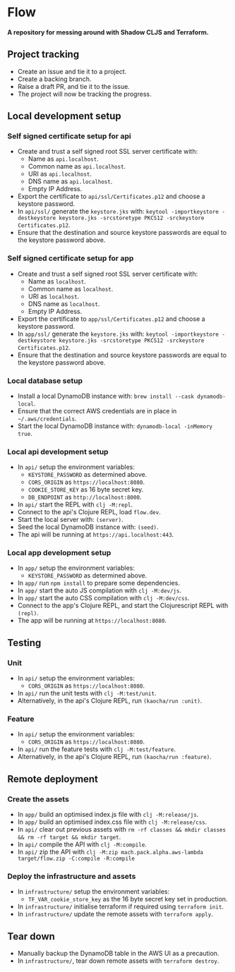 # Flow

#### A repository for messing around with Shadow CLJS and Terraform.

## Project tracking
- Create an issue and tie it to a project.
- Create a backing branch.
- Raise a draft PR, and tie it to the issue.
- The project will now be tracking the progress.


## Local development setup

### Self signed certificate setup for api
- Create and trust a self signed root SSL server certificate with:
  - Name as `api.localhost`.
  - Common name as `api.localhost`.
  - URI as `api.localhost`.
  - DNS name as `api.localhost`.
  - Empty IP Address.
- Export the certificate to `api/ssl/Certificates.p12` and choose a keystore password.
- In `api/ssl/` generate the `keystore.jks` with: 
  `keytool -importkeystore -destkeystore keystore.jks -srcstoretype PKCS12 -srckeystore Certificates.p12`.
- Ensure that the destination and source keystore passwords are equal to the keystore password above.

### Self signed certificate setup for app
- Create and trust a self signed root SSL server certificate with:
  - Name as `localhost`.
  - Common name as `localhost`.
  - URI as `localhost`.
  - DNS name as `localhost`.
  - Empty IP Address.
- Export the certificate to `app/ssl/Certificates.p12` and choose a keystore password.
- In `app/ssl/` generate the `keystore.jks` with: 
  `keytool -importkeystore -destkeystore keystore.jks -srcstoretype PKCS12 -srckeystore Certificates.p12`.
- Ensure that the destination and source keystore passwords are equal to the keystore password above.

### Local database setup
- Install a local DynamoDB instance with: `brew install --cask dynamodb-local`.
- Ensure that the correct AWS credentials are in place in `~/.aws/credentials`.
- Start the local DynamoDB instance with: `dynamodb-local -inMemory true`.

### Local api development setup
- In `api/` setup the environment variables:
  - `KEYSTORE_PASSWORD` as determined above.
  - `CORS_ORIGIN` as `https://localhost:8080`.
  - `COOKIE_STORE_KEY` as 16 byte secret key.
  - `DB_ENDPOINT` as `http://localhost:8000`.
- In `api/` start the REPL with `clj -M:repl`.
- Connect to the api's Clojure REPL, load `flow.dev`.
- Start the local server with: `(server)`.
- Seed the local DynamoDB instance with: `(seed)`.
- The api will be running at `https://api.localhost:443`.

### Local app development setup
- In `app/` setup the environment variables:
  - `KEYSTORE_PASSWORD` as determined above.
- In `app/` run `npm install` to prepare some dependencies.
- In `app/` start the auto JS compilation with `clj -M:dev/js`.
- In `app/` start the auto CSS compilation with `clj -M:dev/css`.
- Connect to the app's Clojure REPL, and start the Clojurescript REPL with `(repl)`.
- The app will be running at `https://localhost:8080`.


## Testing

### Unit
- In `api/` setup the environment variables:
  - `CORS_ORIGIN` as `https://localhost:8080`.
- In `api/` run the unit tests with `clj -M:test/unit`.
- Alternatively, in the api's Clojure REPL, run `(kaocha/run :unit)`.

### Feature
- In `api/` setup the environment variables:
  - `CORS_ORIGIN` as `https://localhost:8080`.
- In `api/` run the feature tests with `clj -M:test/feature`.
- Alternatively, in the api's Clojure REPL, run `(kaocha/run :feature)`.


## Remote deployment

### Create the assets
- In `app/` build an optimised index.js file with `clj -M:release/js`.
- In `app/` build an optimised index.css file with `clj -M:release/css`.
- In `api/` clear out previous assets with `rm -rf classes && mkdir classes && rm -rf target && mkdir target`.
- In `api/` compile the API with `clj -M:compile`.
- In `api/` zip the API with `clj -M:zip mach.pack.alpha.aws-lambda target/flow.zip -C:compile -R:compile`

### Deploy the infrastructure and assets
- In `infrastructure/` setup the environment variables:
  - `TF_VAR_cookie_store_key` as the 16 byte secret key set in production.
- In `infrastructure/` initialise terraform if required using `terraform init`.
- In `infrastructure/` update the remote assets with `terraform apply`.

## Tear down
- Manually backup the DynamoDB table in the AWS UI as a precaution.
- In `infrastructure/`, tear down remote assets with `terraform destroy`.
